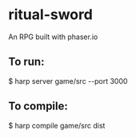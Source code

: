 # ritual-sword
An RPG built with phaser.io

## To run:
$ harp server game/src --port 3000

## To compile:
$ harp compile game/src dist